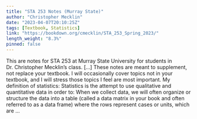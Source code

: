```yaml
---
title: "STA 253 Notes (Murray State)"
author: "Christopher Mecklin"
date: "2023-04-07T20:10:25Z"
tags: [Textbook, Statistics]
link: "https://bookdown.org/cmecklin/STA_253_Spring_2023/"
length_weight: "8.3%"
pinned: false
---
```


This are notes for STA 253 at Murray State University for students in Dr. Christopher Mecklin’s class. [...] These notes are meant to supplement, not replace your textbook. I will occasionally cover topics not in your textbook, and I will stress those topics I feel are most important. My definition of statistics: Statistics is the attempt to use qualitative and quantitative data in order to: When we collect data, we will often organize or structure the data into a table (called a data matrix in your book and often referred to as a data frame) where the rows represent cases or units, which are  ...
